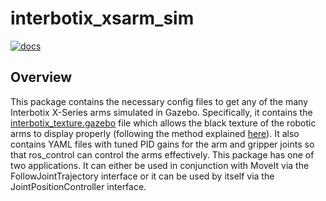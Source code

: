 # interbotix_xsarm_sim

[![docs](https://trossenrobotics.com/docs/docs_button.svg)](https://docs.trossenrobotics.com/interbotix_xsarms_docs/ros2_packages/simulation_configuration.html)

## Overview

This package contains the necessary config files to get any of the many Interbotix X-Series arms simulated in Gazebo. Specifically, it contains the [interbotix_texture.gazebo](config/interbotix_texture.gazebo) file which allows the black texture of the robotic arms to display properly (following the method explained [here](http://answers.gazebosim.org/question/16280/how-to-use-custom-textures-on-urdf-models-in-gazebo/)). It also contains YAML files with tuned PID gains for the arm and gripper joints so that ros_control can control the arms effectively. This package has one of two applications. It can either be used in conjunction with MoveIt via the FollowJointTrajectory interface or it can be used by itself via the JointPositionController interface.
